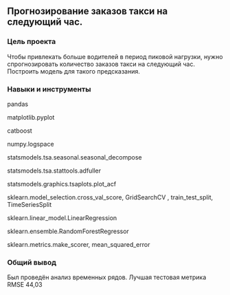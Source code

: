 ## Прогнозирование заказов такси на следующий час. 

### Цель проекта
Чтобы привлекать больше водителей в период пиковой нагрузки, нужно спрогнозировать количество заказов такси на следующий час. Построить модель для такого предсказания.

### Навыки и инструменты

pandas

matplotlib.pyplot

catboost

numpy.logspace

statsmodels.tsa.seasonal.seasonal_decompose

statsmodels.tsa.stattools.adfuller

statsmodels.graphics.tsaplots.plot_acf

sklearn.model_selection.cross_val_score, GridSearchCV , train_test_split, TimeSeriesSplit 

sklearn.linear_model.LinearRegression 

sklearn.ensemble.RandomForestRegressor 

sklearn.metrics.make_scorer, mean_squared_error 

### Общий вывод

Был проведён анализ временных рядов. Лучшая тестовая метрика RMSE 44,03
